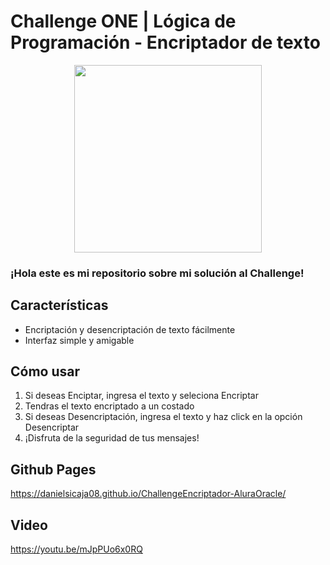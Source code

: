 # Challenge ONE | Lógica de Programación - Encriptador de texto

<p align="center" >
     <img width="300" heigth="200" src="https://user-images.githubusercontent.com/91544872/157673573-5e781ce9-601c-4ea3-9db1-b60bebf717aa.png">
</p>

### ¡Hola este es mi repositorio sobre mi solución al Challenge!

## Características

- Encriptación y desencriptación de texto fácilmente
- Interfaz simple y amigable

## Cómo usar

1. Si deseas Enciptar, ingresa el texto y seleciona Encriptar 
2. Tendras el texto encriptado a un costado
3. Si deseas Desencriptación, ingresa el texto y haz click en la opción Desencriptar
4. ¡Disfruta de la seguridad de tus mensajes!

## Github Pages
https://danielsicaja08.github.io/ChallengeEncriptador-AluraOracle/

## Video
https://youtu.be/mJpPUo6x0RQ
